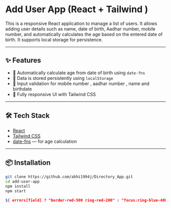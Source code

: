 # Add User App (React + Tailwind )

This is a responsive React application to manage a list of users. It allows adding user details such as name, date of birth, Aadhar number, mobile number, and automatically calculates the age based on the entered date of birth. It supports local storage for persistence.

---

## ✨ Features

- 📅 Automatically calculate age from date of birth using `date-fns`
- 💾 Data is stored persistently using `localStorage`
- 🧠 Input validation for mobile number , aadhar number , name and birthdate
- 📱 Fully responsive UI with Tailwind CSS


---

## 🛠️ Tech Stack

- [React](https://reactjs.org/)
- [Tailwind CSS](https://tailwindcss.com/)
- [date-fns](https://date-fns.org/) — for age calculation


---

## 📦 Installation

```bash
git clone https://github.com/abhi1994j/Directory_App.git
cd add-user-app
npm install
npm start

${ errors[field] ? "border-red-500 ring-red-200" : "focus:ring-blue-400"}